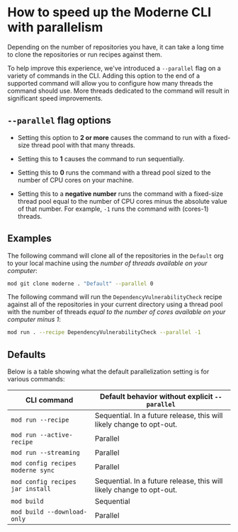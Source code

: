 # How to speed up the Moderne CLI with parallelism

Depending on the number of repositories you have, it can take a long time to clone the repositories or run recipes against them.

To help improve this experience, we've introduced a `--parallel` flag on a variety of commands in the CLI. Adding this option to the end of a supported command will allow you to configure how many threads the command should use. More threads dedicated to the command will result in significant speed improvements.

## `--parallel` flag options

* Setting this option to **2 or more** causes the command to run with a fixed-size thread pool with that many threads.

* Setting this to **1** causes the command to run sequentially.

* Setting this to **0** runs the command with a thread pool sized to the number of CPU cores on your machine.

* Setting this to a **negative number** runs the command with a fixed-size thread pool equal to the number of CPU cores minus the absolute value of that number. For example, `-1` runs the command with (cores-1) threads.

## Examples

The following command will clone all of the repositories in the `Default` org to your local machine using the _number of threads available on your computer_:

```bash
mod git clone moderne . "Default" --parallel 0
```

The following command will run the `DependencyVulnerabilityCheck` recipe against all of the repositories in your current directory using a thread pool with the number of threads _equal to the number of cores available on your computer minus 1_:

```bash
mod run . --recipe DependencyVulnerabilityCheck --parallel -1
```

## Defaults

Below is a table showing what the default parallelization setting is for various commands:

| CLI command                       | Default behavior without explicit `--parallel`                       |
|-----------------------------------|----------------------------------------------------------------------|
| `mod run --recipe`                | Sequential. In a future release, this will likely change to opt-out. |
| `mod run --active-recipe`         | Parallel                                                             |
| `mod run --streaming`             | Parallel                                                             |
| `mod config recipes moderne sync` | Parallel                                                             |
| `mod config recipes jar install`  | Sequential. In a future release, this will likely change to opt-out. |
| `mod build`                       | Sequential                                                           |
| `mod build --download-only`       | Parallel                                                             |